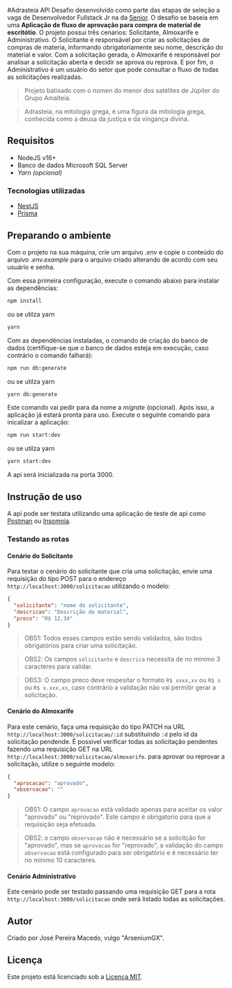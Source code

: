 #Adrasteia API
Desafio desenvolvido como parte das etapas de seleção a vaga de Desenvolvedor Fullstack Jr na da [Senior](https://www.senior.com.br/).
O desafio se baseia em uma **Aplicação de fluxo de aprovação para compra de material de escritótio**. O projeto possui três cenarios: Solicitante, Almoxarife e Administrativo.
O Solicitante é responsável por criar as solicitações de compras de materia, informando obrigatoriamente seu nome, descrição do material e valor. Com a solicitação gerada, o Almoxarife é responsável por analisar a solicitação aberta e decidir se aprova ou reprova. E por fim, o Administrativo é um usuário do setor que pode consultar o fluxo de todas as solicitações realizadas.

> Projeto batisado com o nomen do menor dos satélites de Júpiter do Grupo Amalteia.

> Adrasteia, na mitologia grega, é uma figura da mitologia grega, conhecida como a deusa da justiça e da vingança divina.

## Requisitos

- NodeJS v16+
- Banco de dados Microsoft SQL Server
- _Yarn (opcional)_

### Tecnologias utilizadas

- [NestJS](https://nestjs.com/)
- [Prisma](https://www.prisma.io/)

## Preparando o ambiente

Com o projeto na sua máquina, crie um arquivo _.env_ e copie o conteúdo do arquivo _.env.example_ para o arquivo criado alterando de acordo com seu usuário e senha.

Com essa primeira configuração, execute o comando abaixo para instalar as dependências:

```sh
npm install
```

ou se utilza yarn

```sh
yarn
```

Com as dependências instaladas, o comando de criação do banco de dados (certifique-se que o banco de dados esteja em execução, caso contrário o comando falhará):

```sh
npm run db:generate
```

ou se utilza yarn

```sh
yarn db:generate
```

Este comando vai pedir para da nome a _migrate_ (opcional).
Após isso, a aplicação já estará pronta para uso. Execute o seguinte comando para inicalizar a aplicação:

```sh
npm run start:dev
```

ou se utilza yarn

```sh
yarn start:dev
```

A api será inicializada na porta 3000.

## Instrução de uso

A api pode ser testata utilizando uma aplicação de teste de api como [Postman](https://www.postman.com/) ou [Insomnia](https://insomnia.rest/).

### Testando as rotas

#### Cenário do Solicitante

Para testar o cenário do solicitante que cria uma solicitação, envie uma requisição do tipo POST para o endereço `http://localhost:3000/solicitacao` utilizando o modelo:

```json
{
  "solicitante": "nome do solicitante",
  "descricao": "Descrição do material",
  "preco": "R$ 12,34"
}
```

> OBS1: Todos esses campos estão sendo validados, são todos obrigatórios para criar uma solicitação.

> OBS2: Os campos `solicitante` e `descrica` necessita de no mínimo 3 caracteres para validar.

> OBS3: O campo preco deve respesitar o formato `R$ xxxx,xx` ou `R$ x` ou `R$ x.xxx,xx`, caso contrário a validação não vai permitir gerar a solicitação.

#### Cenário do Almoxarife

Para este cenário, faça uma requisição do tipo PATCH na URL `http://localhost:3000/solicitacao/:id` substituindo `:d` pelo id da solicitação pendende. É possivel verificar todas as solicitação pendentes fazendo uma requisição GET na URL `http://localhost:3000/solicitacao/almoxarife`. para aprovar ou reprovar a solicitação, utilize o seguinte modelo:

```json
{
  "aprocacao": "aprovado",
  "observacao": ""
}
```

> OBS1: O campo `aprovacao` está validado apenas para aceitar os valor "aprovado" ou "reprovado". Este campo é obrigatorio para que a requisição seja efetuada.

> OBS2: o campo `observacao` não é necessário se a solicitção for "aprovado", mas se `aprovacao` for "reprovado", a validação do campo `observacao` está configurado para ser obrigatório e é necessário ter no mínimo 10 caracteres.

#### Cenário Administrativo

Este cenário pode ser testado passando uma requisição GET para a rota `http://localhost:3000/solicitacao` onde será listado todas as solicitações.

## Autor

Criado por José Pereira Macedo, vulgo "ArseniumGX".

## Licença

Este projeto está licenciado sob a [Licença MIT](./LICENSE).
